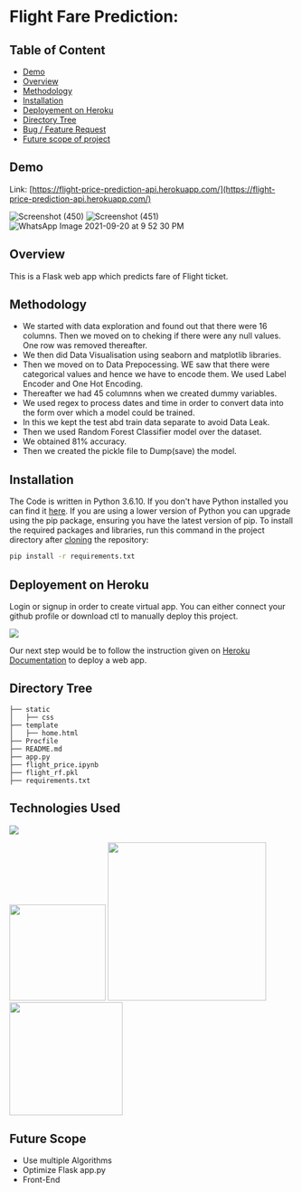 # Flight Fare Prediction: 

## Table of Content
  * [Demo](#demo)
  * [Overview](#overview)
  * [Methodology](#methodology)
  * [Installation](#installation)
  * [Deployement on Heroku](#deployement-on-heroku)
  * [Directory Tree](#directory-tree)
  * [Bug / Feature Request](#bug---feature-request)
  * [Future scope of project](#future-scope)


## Demo
Link: [https://flight-price-prediction-api.herokuapp.com/](https://flight-price-prediction-api.herokuapp.com/)

![Screenshot (450)](https://user-images.githubusercontent.com/91078066/134033943-067b4b5b-3b48-4613-aec5-b92489203660.png)
![Screenshot (451)](https://user-images.githubusercontent.com/91078066/134034007-0369a176-910c-4d30-8d93-65a6ac5f951d.png)
![WhatsApp Image 2021-09-20 at 9 52 30 PM](https://user-images.githubusercontent.com/91078066/134038310-fe9ee091-0bfc-44b2-b9f4-bb63e3fd91b5.jpeg)

## Overview
This is a Flask web app which predicts fare of Flight ticket.

## Methodology

* We started with data exploration and found out that there were 16 columns. Then we moved on to cheking if there were any null values. One row was removed thereafter.
* We then did Data Visualisation using seaborn and matplotlib libraries.
* Then we moved on to Data Prepocessing. WE saw that there were categorical values and hence we have to encode them. We used Label Encoder and One Hot Encoding.
* Thereafter we had 45 columnns when we created dummy variables.
* We used regex to process dates and time in order to convert data into the form over which a model could be trained.
* In this we kept the test abd train data separate to avoid Data Leak.
* Then we used Random Forest Classifier model over the dataset.
* We obtained 81% accuracy.
* Then we created the pickle file to Dump(save) the model.

## Installation
The Code is written in Python 3.6.10. If you don't have Python installed you can find it [here](https://www.python.org/downloads/). If you are using a lower version of Python you can upgrade using the pip package, ensuring you have the latest version of pip. To install the required packages and libraries, run this command in the project directory after [cloning](https://www.howtogeek.com/451360/how-to-clone-a-github-repository/) the repository:
```bash
pip install -r requirements.txt
```

## Deployement on Heroku
Login or signup in order to create virtual app. You can either connect your github profile or download ctl to manually deploy this project.

[![](https://i.imgur.com/dKmlpqX.png)](https://heroku.com)

Our next step would be to follow the instruction given on [Heroku Documentation](https://devcenter.heroku.com/articles/getting-started-with-python) to deploy a web app.

## Directory Tree 
```
├── static 
│   ├── css
├── template
│   ├── home.html
├── Procfile
├── README.md
├── app.py
├── flight_price.ipynb
├── flight_rf.pkl
├── requirements.txt
```

## Technologies Used

![](https://forthebadge.com/images/badges/made-with-python.svg)

[<img target="_blank" src="https://flask.palletsprojects.com/en/1.1.x/_images/flask-logo.png" width=170>](https://flask.palletsprojects.com/en/1.1.x/) [<img target="_blank" src="https://number1.co.za/wp-content/uploads/2017/10/gunicorn_logo-300x85.png" width=280>](https://gunicorn.org) [<img target="_blank" src="https://scikit-learn.org/stable/_static/scikit-learn-logo-small.png" width=200>](https://scikit-learn.org/stable/) 

## Future Scope

* Use multiple Algorithms
* Optimize Flask app.py
* Front-End 
